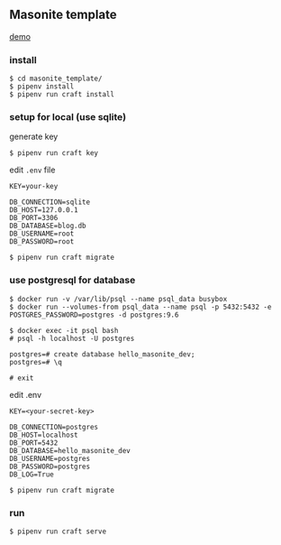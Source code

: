 ## Masonite template

[demo](https://masonite-app.herokuapp.com/)

### install

```
$ cd masonite_template/
$ pipenv install
$ pipenv run craft install
```

### setup for local (use sqlite)
generate key

```
$ pipenv run craft key
```

edit `.env` file

```
KEY=your-key

DB_CONNECTION=sqlite
DB_HOST=127.0.0.1
DB_PORT=3306
DB_DATABASE=blog.db
DB_USERNAME=root
DB_PASSWORD=root
```

```
$ pipenv run craft migrate
```

### use postgresql for database

```
$ docker run -v /var/lib/psql --name psql_data busybox
$ docker run --volumes-from psql_data --name psql -p 5432:5432 -e POSTGRES_PASSWORD=postgres -d postgres:9.6
```

```
$ docker exec -it psql bash
# psql -h localhost -U postgres

postgres=# create database hello_masonite_dev;
postgres=# \q

# exit
```

edit .env

```
KEY=<your-secret-key>

DB_CONNECTION=postgres
DB_HOST=localhost
DB_PORT=5432
DB_DATABASE=hello_masonite_dev
DB_USERNAME=postgres
DB_PASSWORD=postgres
DB_LOG=True

```

```
$ pipenv run craft migrate
```

### run

```
$ pipenv run craft serve
```